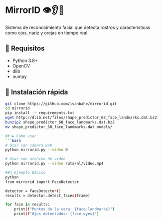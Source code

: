 # MirrorID 👁️👂👃

Sistema de reconocimiento facial que detecta rostros y características como ojos, nariz y orejas en tiempo real.

## 🔧 Requisitos
- Python 3.8+
- OpenCV
- dlib
- numpy

## 🚀 Instalación rápida
```bash
git clone https://github.com/ivanbahe/mirrorid.git
cd mirrorid
pip install -r requirements.txt
wget http://dlib.net/files/shape_predictor_68_face_landmarks.dat.bz2
bunzip2 shape_predictor_68_face_landmarks.dat.bz2
mv shape_predictor_68_face_landmarks.dat models/

## ▶️ Cómo usar
```bash
# Usar con cámara web
python mirrorid.py --video 0

# Usar con archivo de video
python mirrorid.py --video ruta/al/video.mp4

##📌 Ejemplo básico
python
from mirrorid import FaceDetector

detector = FaceDetector()
results = detector.detect_faces(frame)

for face in results:
    print(f"Puntos de la cara: {face.landmarks}")
    print(f"Ojos detectados: {face.eyes}")

